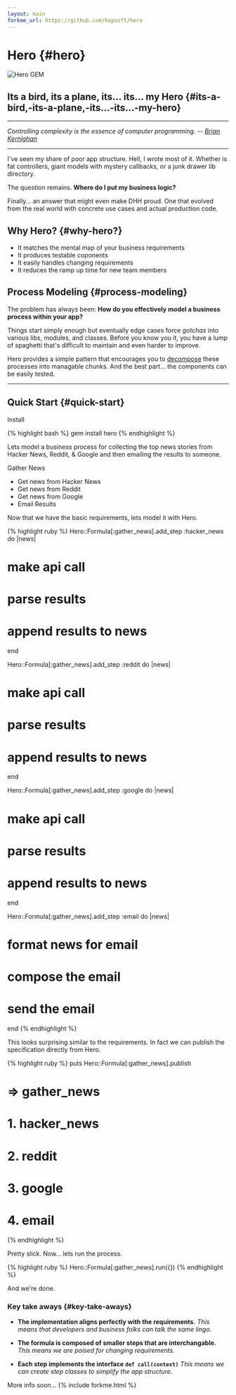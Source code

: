 ```yaml
---
layout: main
forkme_url: https://github.com/hopsoft/hero
---
```

# Hero {#hero}

![Hero GEM](http://hopsoft.github.com/hero/images/hero.jpg) 

## Its a bird, its a plane, its... its... my Hero {#its-a-bird,-its-a-plane,-its...-its...-my-hero}

---

*Controlling complexity is the essence of computer programming. -- [Brian Kernighan](http://en.wikipedia.org/wiki/Brian_Kernighan)*

---

I've seen my share of poor app structure. 
Hell, I wrote most of it.
Whether is fat controllers, giant models with mystery callbacks, or a junk drawer lib directory.

The question remains. **Where do I put my business logic?**

Finally... an answer that might even make DHH proud. 
One that evolved from the real world with concrete use cases and actual production code.

## Why Hero? {#why-hero?}

* It matches the mental map of your business requirements
* It produces testable coponents
* It easily handles changing requirements 
* It reduces the ramp up time for new team members

## Process Modeling {#process-modeling}

The problem has always been: **How do you effectively model a business process within your app?**

Things start simply enough but eventually edge cases force *gotchas* into
various libs, modules, and classes. Before you know you it,
you have a lump of spaghetti that's difficult to maintain and even harder to improve.

Hero provides a simple pattern that encourages you to 
<a href="http://en.wikipedia.org/wiki/Decomposition_(computer_science)">decompose</a>
these processes into managable chunks. And the best part... the components can be easily tested.

---

## Quick Start {#quick-start}

Install

{% highlight bash %}
gem install hero
{% endhighlight %}

Lets model a business process for collecting the top news stories from Hacker News, Reddit, & Google and then emailing the results to someone.

Gather News

- Get news from Hacker News
- Get news from Reddit
- Get news from Google
- Email Results

Now that we have the basic requirements, lets model it with Hero.

{% highlight ruby %}
Hero::Formula[:gather_news].add_step :hacker_news do |news|
  # make api call
  # parse results
  # append results to news
end

Hero::Formula[:gather_news].add_step :reddit do |news|
  # make api call
  # parse results
  # append results to news
end

Hero::Formula[:gather_news].add_step :google do |news|
  # make api call
  # parse results
  # append results to news
end

Hero::Formula[:gather_news].add_step :email do |news|
  # format news for email
  # compose the email
  # send the email
end
{% endhighlight %}

This looks surprising similar to the requirements. 
In fact we can publish the specification directly from Hero.

{% highlight ruby %}
puts Hero::Formula[:gather_news].publish

# => gather_news
#      1. hacker_news
#      2. reddit
#      3. google
#      4. email
{% endhighlight %}

Pretty slick.
Now... lets run the process.

{% highlight ruby %}
Hero::Formula[:gather_news].run({})
{% endhighlight %}

And we're done.

### Key take aways {#key-take-aways}

- **The implementation aligns perfectly with the requirements.**
  *This means that developers and business folks can talk the same lingo.*

- **The formula is composed of smaller steps that are interchangable.**
  *This means we are poised for changing requirements.*

- **Each step implements the interface `def call(context)`**
  *This means we can create step classes to simplify the app structure.*

More info soon...
{% include forkme.html %}
